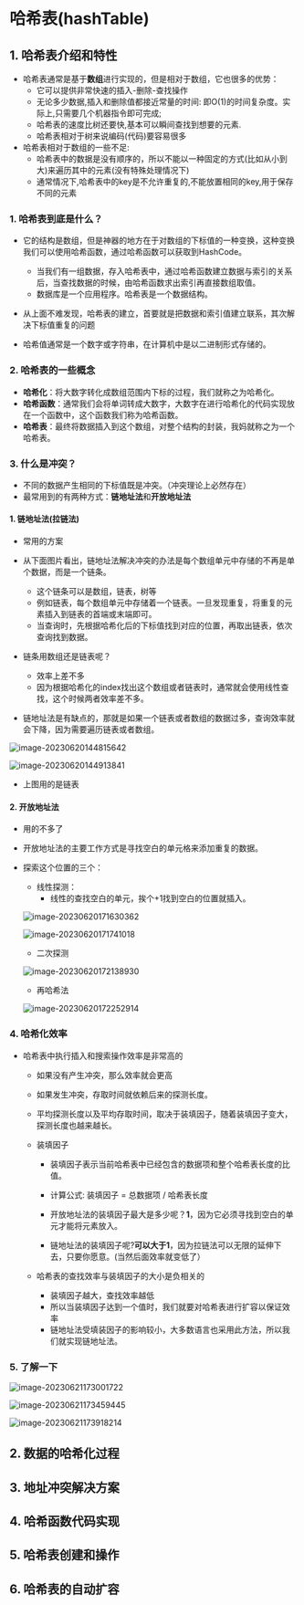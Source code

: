 # 哈希表(hashTable)

## 1. 哈希表介绍和特性

+ 哈希表通常是基于**数组**进行实现的，但是相对于数组，它也很多的优势：
  + 它可以提供非常快速的插入-删除-查找操作
  + 无论多少数据,插入和删除值都接近常量的时间: 即O(1)的时间复杂度。实际上,只需要几个机器指令即可完成;
  + 哈希表的速度比树还要快,基本可以瞬间查找到想要的元素.
  + 哈希表相对于树来说编码(代码)要容易很多
+ 哈希表相对于数组的一些不足:
  + 哈希表中的数据是没有顺序的，所以不能以一种固定的方式(比如从小到大)来遍历其中的元素(没有特殊处理情况下)
  + 通常情况下,哈希表中的key是不允许重复的,不能放置相同的key,用于保存不同的元素

### 1. 哈希表到底是什么？

+ 它的结构是数组，但是神器的地方在于对数组的下标值的一种变换，这种变换我们可以使用哈希函数，通过哈希函数可以获取到HashCode。
  + 当我们有一组数据，存入哈希表中，通过哈希函数建立数据与索引的关系后，当查找数据的时候，由哈希函数求出索引再直接数组取值。
  + 数据库是一个应用程序。哈希表是一个数据结构。
+ 从上面不难发现，哈希表的建立，首要就是把数据和索引值建立联系，其次解决下标值重复的问题

+ 哈希值通常是一个数字或字符串，在计算机中是以二进制形式存储的。

### 2. 哈希表的一些概念

+ **哈希化**：将大数字转化成数组范围内下标的过程，我们就称之为哈希化。
+ **哈希函数**：通常我们会将单词转成大数字，大数字在进行哈希化的代码实现放在一个函数中，这个函数我们称为哈希函数。
+ **哈希表**：最终将数据插入到这个数组，对整个结构的封装，我妈就称之为一个哈希表。

### 3. 什么是冲突？

+ 不同的数据产生相同的下标值既是冲突。（冲突理论上必然存在）
+ 最常用到的有两种方式：**链地址法**和**开放地址法**

#### 1. 链地址法(拉链法)

+ 常用的方案
+ 从下面图片看出，链地址法解决冲突的办法是每个数组单元中存储的不再是单个数据，而是一个链条。
  + 这个链条可以是数组，链表，树等
  + 例如链表，每个数组单元中存储着一个链表。一旦发现重复，将重复的元素插入到链表的首端或末端即可。
  + 当查询时，先根据哈希化后的下标值找到对应的位置，再取出链表，依次查询找到数据。
+ 链条用数组还是链表呢？
  + 效率上差不多
  + 因为根据哈希化的index找出这个数组或者链表时，通常就会使用线性查找，这个时候两者效率差不多。

+ 链地址法是有缺点的，那就是如果一个链表或者数组的数据过多，查询效率就会下降，因为需要遍历链表或者数组。

![image-20230620144815642](哈希表.assets/image-20230620144815642.png)

![image-20230620144913841](哈希表.assets/image-20230620144913841.png)

+ 上图用的是链表

#### 2. 开放地址法

+ 用的不多了

+ 开放地址法的主要工作方式是寻找空白的单元格来添加重复的数据。

+ 探索这个位置的三个：

  + 线性探测：
    + 线性的查找空白的单元，挨个+1找到空白的位置就插入。

  ![image-20230620171630362](哈希表.assets/image-20230620171630362.png)

  ![image-20230620171741018](哈希表.assets/image-20230620171741018.png)

  + 二次探测

  ![image-20230620172138930](哈希表.assets/image-20230620172138930.png)

  + 再哈希法

  ![image-20230620172252914](哈希表.assets/image-20230620172252914.png)

### 4. 哈希化效率

+ 哈希表中执行插入和搜索操作效率是非常高的 
  +  如果没有产生冲突，那么效率就会更高
  + 如果发生冲突，存取时间就依赖后来的探测长度。
  + 平均探测长度以及平均存取时间，取决于装填因子，随着装填因子变大，探测长度也越来越长。

  + 装填因子

    + 装填因子表示当前哈希表中已经包含的数据项和整个哈希表长度的比值。

    + 计算公式: 装填因子 = 总数据项 / 哈希表长度
    + 开放地址法的装填因子最大是多少呢？**1**，因为它必须寻找到空白的单元才能将元素放入。
    + 链地址法的装填因子呢?**可以大于1**，因为拉链法可以无限的延伸下去，只要你愿意。(当然后面效率就变低了）

  + 哈希表的查找效率与装填因子的大小是负相关的
    + 装填因子越大，查找效率越低
    + 所以当装填因子达到一个值时，我们就要对哈希表进行扩容以保证效率
    + 链地址法受填装因子的影响较小，大多数语言也采用此方法，所以我们就实现链地址法。

### 5. 了解一下

![image-20230621173001722](哈希表.assets/image-20230621173001722.png)

![image-20230621173459445](哈希表.assets/image-20230621173459445.png)

![image-20230621173918214](哈希表.assets/image-20230621173918214.png)







## 2. 数据的哈希化过程



## 3. 地址冲突解决方案



## 4. 哈希函数代码实现



## 5. 哈希表创建和操作



## 6. 哈希表的自动扩容

 
